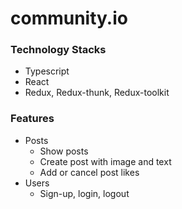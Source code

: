 # community.io

### Technology Stacks
- Typescript
- React
- Redux, Redux-thunk, Redux-toolkit

### Features
- Posts
    - Show posts
    - Create post with image and text
    - Add or cancel post likes
- Users
    - Sign-up, login, logout
